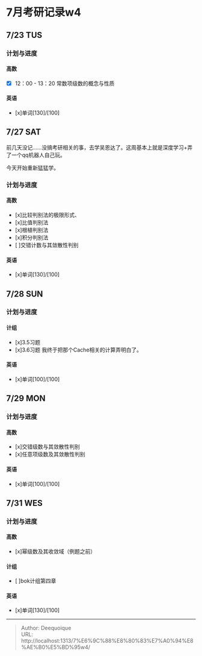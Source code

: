 # 7月考研记录w4

## 7/23 TUS

### 计划与进度
#### 高数
- [x] 12：00 - 13：20 常数项级数的概念与性质
#### 英语
- [x]单词[130]/[100] 
 
## 7/27 SAT
前几天没记……没搞考研相关的事，去学吴恩达了。这周基本上就是深度学习&#43;弄了一个qq机器人自己玩。

今天开始重新猛猛学。

### 计划与进度
#### 高数
- [x]比较判别法的极限形式、
- [x]比值判别法
- [x]根植判别法
- [x]积分判别法
- [ ]交错计数与其敛散性判别

#### 英语
- [x]单词[130]/[100] 

## 7/28 SUN

### 计划与进度
#### 计组
- [x]3.5习题
- [x]3.6习题
我终于把那个Cache相关的计算弄明白了。
#### 英语
- [x]单词[100]/[100] 

## 7/29 MON
### 计划与进度
#### 高数
- [x]交错级数与其敛散性判别
- [x]任意项级数及其敛散性判别
#### 英语
- [x]单词[100]/[100] 

## 7/31 WES
### 计划与进度
#### 高数
- [x]幂级数及其收敛域（例题之前）
#### 计组
- [ ]bok计组第四章
#### 英语
- [x]单词[130]/[100] 

---

> Author: Deequoique  
> URL: http://localhost:1313/7%E6%9C%88%E8%80%83%E7%A0%94%E8%AE%B0%E5%BD%95w4/  

